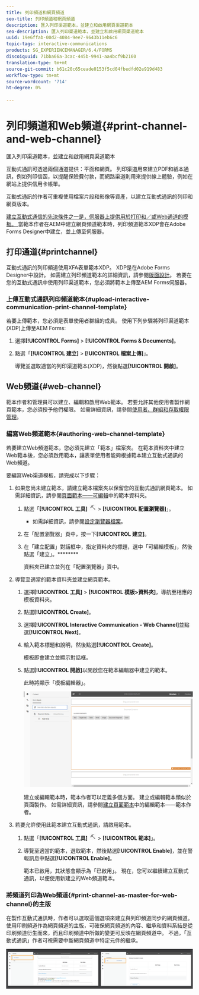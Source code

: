 ```yaml
---
title: 列印頻道和網頁頻道
seo-title: 列印頻道和網頁頻道
description: 匯入列印渠道範本，並建立和啟用網頁渠道範本
seo-description: 匯入列印渠道範本，並建立和啟用網頁渠道範本
uuid: 19e6ffab-00d2-4084-9ee7-9643b11eb6c6
topic-tags: interactive-communications
products: SG_EXPERIENCEMANAGER/6.4/FORMS
discoiquuid: 71bba66a-3cac-445b-9941-aa4bcf9b2160
translation-type: tm+mt
source-git-commit: b61c20c65ceade0153f5cd04fbedfd02e919d483
workflow-type: tm+mt
source-wordcount: '714'
ht-degree: 0%

---
```



# 列印頻道和Web頻道{#print-channel-and-web-channel}

匯入列印渠道範本，並建立和啟用網頁渠道範本

互動式通訊可透過兩個通道提供：平面和網頁。 列印渠道用來建立PDF和紙本通訊，例如列印信函，以提醒保險費付款，而網路渠道則用來提供線上體驗，例如在網站上提供信用卡帳單。

互動式通訊的作者可重複使用檔案片段和影像等資產，以建立互動式通訊的列印和網頁版本。

[建立互動式通信的先決條件之一是，伺服器上提供用於打印和／或Web通道的模板。 ](/help/forms/using/create-interactive-communication.md)當範本作者在AEM中建立網頁頻道範本時，列印頻道範本XDP會在Adobe Forms Designer中建立，並上傳至伺服器。

## 打印通道{#printchannel}

互動式通訊的列印頻道使用XFA表單範本XDP。 XDP是在Adobe Forms Designer中設計。 如需建立列印頻道範本的詳細資訊，請參閱[版面設計](/help/forms/using/layout-design-details.md)。 若要在您的互動式通訊中使用列印渠道範本，您必須將範本上傳至AEM Forms伺服器。

### 上傳互動式通訊列印頻道範本{#upload-interactive-communication-print-channel-template}

若要上傳範本，您必須是表單使用者群組的成員。 使用下列步驟將列印渠道範本(XDP)上傳至AEM Forms:

1. 選擇&#x200B;**[!UICONTROL Forms]** > **[!UICONTROL Forms &amp; Documents]**。

1. 點選「**[!UICONTROL 建立]** > **[!UICONTROL 檔案上傳]**」。

   導覽並選取適當的列印渠道範本(XDP)，然後點選&#x200B;**[!UICONTROL 開啟]**。

## Web頻道{#web-channel}

範本作者和管理員可以建立、編輯和啟用Web範本。 若要允許其他使用者製作網頁範本，您必須授予他們權限。 如需詳細資訊，請參閱[使用者、群組和存取權限管理](/help/sites-administering/user-group-ac-admin.md)。

### 編寫Web頻道範本{#authoring-web-channel-template}

若要建立Web頻道範本，您必須先建立「範本」檔案夾。 在範本資料夾中建立Web範本後，您必須啟用範本，讓表單使用者能夠根據範本建立互動式通訊的Web頻道。

要編寫Web渠道模板，請完成以下步驟：

1. 如果您尚未建立範本，請建立範本檔案夾以保留您的互動式通訊網頁範本。 如需詳細資訊，請參閱[頁面範本——可編輯](/help/sites-developing/page-templates-editable.md)中的範本資料夾。

   1. 點選「**[!UICONTROL 工具]** ![工具-1](assets/tools-1.png) > **[!UICONTROL 配置瀏覽器]**」。
      * 如需詳細資訊，請參閱[設定瀏覽器檔案](/help/sites-administering/configurations.md)。
   1. 在「配置瀏覽器」頁中，按一下&#x200B;**[!UICONTROL 建立]**。
   1. 在「建立配置」對話框中，指定資料夾的標題，選中「可編輯模板」，然後點選「建立」。********

      資料夾已建立並列在「配置瀏覽器」頁中。

1. 導覽至適當的範本資料夾並建立網頁範本。

   1. 選擇&#x200B;**[!UICONTROL 工具]** > **[!UICONTROL 模板>資料夾]**，導航至相應的模板資料夾。
   1. 點選&#x200B;**[!UICONTROL Create]**。
   1. 選擇&#x200B;**[!UICONTROL Interactive Communication - Web Channel]**&#x200B;並點選&#x200B;**[!UICONTROL Next]**。
   1. 輸入範本標題和說明，然後點選&#x200B;**[!UICONTROL Create]**。

      模板即會建立並顯示對話框。

   1. 點選&#x200B;**[!UICONTROL 開啟]**&#x200B;以開啟您在範本編輯器中建立的範本。

      此時將顯示「模板編輯器」。

      ![webchanneltemplate](assets/webchanneltemplate.png)

      建立或編輯範本時，範本作者可以定義多個方面。 建立或編輯範本類似於頁面製作。 如需詳細資訊，請參閱[建立頁面範本](/help/sites-authoring/templates.md)中的編輯範本——範本作者。

1. 若要允許使用此範本建立互動式通訊，請啟用範本。

   1. 點選「**[!UICONTROL 工具]** ![工具-1](assets/tools-1.png) > **[!UICONTROL 範本]**」。
   1. 導覽至適當的範本，選取範本，然後點選&#x200B;**[!UICONTROL Enable]**，並在警報訊息中點選&#x200B;**[!UICONTROL Enable]**。

      範本已啟用，其狀態會顯示為「已啟用」。 現在，您可以繼續建立互動式通訊，以便使用新建立的Web頻道範本。

### 將頻道列印為Web頻道{#print-channel-as-master-for-web-channel}的主版

在製作互動式通訊時，作者可以選取這個選項來建立與列印頻道同步的網頁頻道。 使用印刷頻道作為網頁頻道的主版，可確保網頁頻道的內容、繼承和資料系結是從印刷頻道衍生而來，而且印刷頻道中所做的變更可反映在網頁頻道中。 不過，「互動式通訊」作者可視需要中斷網頁頻道中特定元件的繼承。

![printweb-2-2](assets/printweb_2-2.png)

